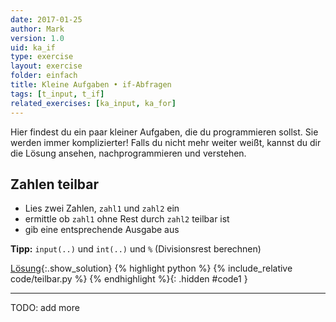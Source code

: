 ```yaml
---
date: 2017-01-25
author: Mark
version: 1.0
uid: ka_if
type: exercise
layout: exercise
folder: einfach
title: Kleine Aufgaben • if-Abfragen
tags: [t_input, t_if]
related_exercises: [ka_input, ka_for]
---
```


Hier findest du ein paar kleiner Aufgaben, die du programmieren sollst.
Sie werden immer komplizierter! Falls du nicht mehr weiter weißt,
kannst du dir die Lösung ansehen, nachprogrammieren und verstehen.

## Zahlen teilbar
- Lies zwei Zahlen, `zahl1` und `zahl2` ein
- ermittle ob `zahl1` ohne Rest durch `zahl2` teilbar ist
- gib eine entsprechende Ausgabe aus

**Tipp:** `input(..)` und `int(..)` und `%` (Divisionsrest berechnen)

[Lösung](#code1){:.show_solution}
{% highlight python %}
{% include_relative code/teilbar.py %}
{% endhighlight %}{: .hidden #code1 }

<hr>

TODO: add more